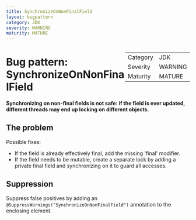 ```yaml
---
title: SynchronizeOnNonFinalField
layout: bugpattern
category: JDK
severity: WARNING
maturity: MATURE
---
```


<!--
*** AUTO-GENERATED, DO NOT MODIFY ***
To make changes, edit the @BugPattern annotation or the explanation in docs/bugpattern.
-->

<div style="float:right;"><table id="metadata">
<tr><td>Category</td><td>JDK</td></tr>
<tr><td>Severity</td><td>WARNING</td></tr>
<tr><td>Maturity</td><td>MATURE</td></tr>
</table></div>

# Bug pattern: SynchronizeOnNonFinalField
__Synchronizing on non-final fields is not safe: if the field is ever updated, different threads may end up locking on different objects.__

## The problem
Possible fixes:
* If the field is already effectively final, add the missing 'final' modifier.
* If the field needs to be mutable, create a separate lock by adding a private  final field and synchronizing on it to guard all accesses.

## Suppression
Suppress false positives by adding an `@SuppressWarnings("SynchronizeOnNonFinalField")` annotation to the enclosing element.

